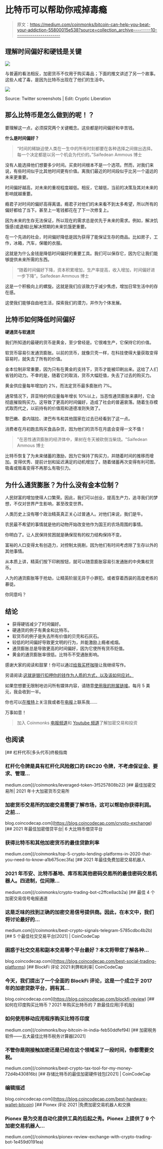 # 比特币可以帮助你戒掉毒瘾

> 原文：<https://medium.com/coinmonks/bitcoin-can-help-you-beat-your-addiction-55800015e538?source=collection_archive---------10----------------------->

## 理解时间偏好和硬钱是关键

![](img/838b3ffedd9addcb342cf6e886fb9a5c.png)

与普遍的看法相反，加密货币不仅用于购买毒品；下面的推文讲述了另一个故事。这些人戒了毒，是因为比特币出现在了他们的生活中。

![](img/d13134f19855835ef79a20dee6695d9b.png)

Source: Twitter screenshots | Edit: Cryptic Liberation

## 那么比特币是怎么做到的呢！？

要理解这一点，必须探究两个关键概念。这些都是时间偏好和辛苦钱。

**什么是时间偏好？**

> “时间的稀缺迫使人类在一生中的所有时刻都要在各种选择之间做出选择。每一个决定都是以另一个机会为代价的。”Saifedean Ammous 博士

没有人能选择他们想要多少时间。买卖时间根本不是一个选项。然而，对我们来说，有些时间似乎比其他时间更有价值。离我们最近的时间段似乎比另一个遥远的未来更重要。

时间偏好越高，对未来的重视程度越低。相反，它越低，当前的决策及其对未来的影响就越重要。

瘾君子对时间的偏好高得离谱。瘾君子对他们的未来看不到太多希望，所以所有的偏好都给了当下。甚至上一笔钱都花在了下一次修复上。

因为未来的生存无法保证，所以现在的需求总是优先于未来的需求。例如，解决饥饿感(或退缩)比解决预期的未来饥饿更重要。

在一个先进的社会，时间偏好降低是因为获得了能保证生存的商品。比如房子，工作，冰箱，汽车，保暖的衣服。

这就是为什么金钱是降低时间偏好的重要工具。我们可以保存它，因为它让我们能够提供未来所需的东西。

> “随着时间偏好下降，资本积累增加，生产率提高，收入增加，时间偏好进一步下降”。Saifedean Ammous 博士

这是一个积极向上的螺旋。这就是我们应该致力于减少焦虑，增加日常生活中的存在感。

这使我们能够自由地生活，探索我们的潜力，并作为个体发展。

## **比特币如何降低时间偏好**

**硬通货与软通货**

我们所知道的最硬的货币是黄金，至少曾经是。它很难生产，它保持它的价值。

软货币容易引发通货膨胀。以前的货币，就像贝壳一样，在科技使得大量获取变得容易时，就失去了所有的价值。

金本位制非常重要，因为只有在黄金的支持下，货币才能被印刷出来。这给了人们省钱的动力。不幸的是，随着它的取消，货币大幅贬值，失去了过去的购买力。

黄金供应量每年增加约 2%，而法定货币最多膨胀约 7%。

通常情况下，菲亚特的供应量每年增长 10%以上，当恶性通货膨胀来袭时，它会彻底摧毁购买力。这导致了更高的时间偏好，造成了社会的普遍衰落。随着生存模式取而代之，以前持有的价值观和道德准则失效了。

黎巴嫩、委内瑞拉、津巴布韦和其他国家在过去已经看到了这一点。

消费者在月初跑去购买食品杂货，因为他们的货币在月底会变得一文不值！

> "在恶性通货膨胀的经济体中，果树在冬天被砍倒当柴烧。"Saifedean Ammous 博士

比特币恢复了为未来储蓄的激励，因为它保持了购买力，并随着时间的推移而增加。变得优秀、提前计划和延迟满足的动机增加了。随着储蓄再次变得有利可图，吸毒或贩毒变得不再那么有吸引力。

## **为什么通货膨胀？为什么没有金本位制？**

人民财富的增加使得人口繁荣。因此，我们可以创业，提高生产力，追寻我们的梦想，不仅对世界产生影响，甚至改变世界。

人类历史上没有哪个政治精英真正关心过普通人。对他们来说，我们是牛。

农民最不希望的事情就是他的动物开始改变他作为国王的农场周围的事情。

你明白了。让人民保持贫困就是确保现有的权力结构保持不变。

富裕的人口变得太有创造力，对控制太挑剔，因为他们有时间考虑除了生存以外的其他事情。

从本质上讲，精英们按下印刷按钮，就可以随意膨胀容易引发通胀的中央集权货币。

人为的通货膨胀等于抢劫，让精英阶层无异于小罪犯。或者穿着西装的高度老练的暴徒。

你同意吗？

## 结论

*   获得硬钱减少了时间偏好。
*   硬通货的例子有黄金和比特币。
*   软货币的例子是失去所有价值的贝壳和石灰石。
*   较低的时间偏好导致更文明的行为，并能激励上瘾者戒烟。
*   通货膨胀总是导致更高的时间偏好，因为它使所有货币贬值。
*   黄金的通货膨胀率很低。比特币不受通胀影响。

感谢大家的阅读和鼓掌！你可以通过[给我买杯咖啡](https://ko-fi.com/denniswestphal)让我继续写作。

另请阅读:[这就是银行扣押你的钱作为人质的方式，以及该如何应对。](/coinmonks/banks-are-holding-your-money-hostage-87b8ef14dd04)

如果您想要无限制地访问所有媒体内容，请随意[使用我的附属链接](/@crypticliberation/membership)。每月 5 美元，我会收到一半。

你也可以[在推特](https://twitter.com/Cryptoliberator)上关注我或者在[电报](https://t.me/Mannish_Boy)上联系我……

万事如意！

> 加入 Coinmonks [电报频道](https://t.me/coincodecap)和 [Youtube 频道](https://www.youtube.com/c/coinmonks/videos)了解加密交易和投资

## 也阅读

[](/coinmonks/leveraged-token-3f5257808b22) [## 杠杆代币[多头代币]终极指南

### 杠杆化令牌是具有杠杆化风险敞口的 ERC20 令牌，不考虑保证金、要求、管理…

medium.com](/coinmonks/leveraged-token-3f5257808b22) [](https://blog.coincodecap.com/crypto-exchange) [## 最佳加密交易所| 2021 年十大加密货币交易所

### 加密货币交易所的加密交易需要了解市场，这可以帮助你获得利润。之前…

blog.coincodecap.com](https://blog.coincodecap.com/crypto-exchange) [](/coinmonks/top-5-crypto-lending-platforms-in-2020-that-you-need-to-know-a1b675cec3fa) [## 2021 年最佳加密借贷平台| 6 大比特币借贷平台

### 获得比特币和其他加密货币的最佳贷款利率

medium.com](/coinmonks/top-5-crypto-lending-platforms-in-2020-that-you-need-to-know-a1b675cec3fa) [](/coinmonks/crypto-trading-bot-c2ffce8acb2a) [## 2021 年最佳免费加密交易机器人

### 2021 年币安、比特币基地、库币和其他密码交易所的最佳密码交易机器人。四进制，位间隙…

medium.com](/coinmonks/crypto-trading-bot-c2ffce8acb2a) [](/coinmonks/best-crypto-signals-telegram-5785cdbc4b2b) [## 最佳 4 个加密交易信号电报通道

### 这是乏味的找到正确的加密交易信号提供商。因此，在本文中，我们将讨论最好的…

medium.com](/coinmonks/best-crypto-signals-telegram-5785cdbc4b2b) [](https://blog.coincodecap.com/best-social-trading-platforms) [## 5 个最佳社交交易平台[2021] | CoinCodeCap

### 困惑于社交交易和副本交易哪个平台最好？本文将带您了解各种…

blog.coincodecap.com](https://blog.coincodecap.com/best-social-trading-platforms) [](https://blog.coincodecap.com/blockfi-review) [## BlockFi 评论 2021:利弊和利率| CoinCodeCap

### 今天，我们提出了一个全面的 BlockFi 评论，这是一个成立于 2017 年的加密贷款平台，拥有其…

blog.coincodecap.com](https://blog.coincodecap.com/blockfi-review) [](/coinmonks/buy-bitcoin-in-india-feb50ddfef94) [## 如何在印度购买比特币？2021 年购买比特币的 7 款最佳应用[手机版]

### 如何使用移动应用程序购买比特币印度

medium.com](/coinmonks/buy-bitcoin-in-india-feb50ddfef94) [](/coinmonks/best-crypto-tax-tool-for-my-money-72d4b430816b) [## 加密税务软件——五大最佳比特币税务计算器[2021]

### 不管你是刚接触加密还是已经在这个领域呆了一段时间，你都需要交税。

medium.com](/coinmonks/best-crypto-tax-tool-for-my-money-72d4b430816b) [](https://blog.coincodecap.com/best-hardware-wallet-bitcoin) [## 存储比特币的最佳加密硬件钱包[2021] | CoinCodeCap

### 编辑描述

blog.coincodecap.com](https://blog.coincodecap.com/best-hardware-wallet-bitcoin) [](/coinmonks/pionex-review-exchange-with-crypto-trading-bot-1e459d0191ea) [## Pionex 评论 2021 |免费加密交易机器人和交换

### Pionex 是为交易自动化提供工具的后起之秀。Pionex 上提供了 9 个加密交易机器人…

medium.com](/coinmonks/pionex-review-exchange-with-crypto-trading-bot-1e459d0191ea)